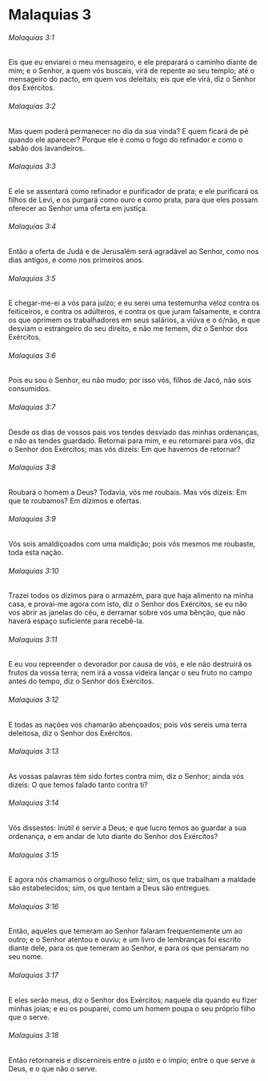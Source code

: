 # Malaquias 3

###### Malaquias 3:1

Eis que eu enviarei o meu mensageiro, e ele preparará o caminho diante de mim; e o Senhor, a quem vós buscais, virá de repente ao seu templo; até o mensageiro do pacto, em quem vos deleitais; eis que ele virá, diz o Senhor dos Exércitos.

###### Malaquias 3:2

Mas quem poderá permanecer no dia da sua vinda? E quem ficará de pé quando ele aparecer? Porque ele é como o fogo do refinador e como o sabão dos lavandeiros.

###### Malaquias 3:3

E ele se assentará como refinador e purificador de prata; e ele purificará os filhos de Levi, e os purgará como ouro e como prata, para que eles possam oferecer ao Senhor uma oferta em justiça.

###### Malaquias 3:4

Então a oferta de Judá e de Jerusalém será agradável ao Senhor, como nos dias antigos, e como nos primeiros anos.

###### Malaquias 3:5

E chegar-me-ei a vós para juízo; e eu serei uma testemunha veloz contra os feiticeiros, e contra os adúlteros, e contra os que juram falsamente, e contra os que oprimem os trabalhadores em seus salários, a viúva e o ó/não, e que desviam o estrangeiro do seu direito, e não me temem, diz o Senhor dos Exércitos.

###### Malaquias 3:6

Pois eu sou o Senhor, eu não mudo; por isso vós, filhos de Jacó, não sois consumidos.

###### Malaquias 3:7

Desde os dias de vossos pais vos tendes desviado das minhas ordenanças, e não as tendes guardado. Retornai para mim, e eu retornarei para vós, diz o Senhor dos Exércitos; mas vós dizeis: Em que havemos de retornar?

###### Malaquias 3:8

Roubará o homem a Deus? Todavia, vós me roubais. Mas vós dizeis: Em que te roubamos? Em dízimos e ofertas.

###### Malaquias 3:9

Vós sois amaldiçoados com uma maldição; pois vós mesmos me roubaste, toda esta nação.

###### Malaquias 3:10

Trazei todos os dízimos para o armazém, para que haja alimento na minha casa, e provai-me agora com isto, diz o Senhor dos Exércitos, se eu não vos abrir as janelas do céu, e derramar sobre vós uma bênção, que não haverá espaço suficiente para recebê-la.

###### Malaquias 3:11

E eu vou repreender o devorador por causa de vós, e ele não destruirá os frutos da vossa terra; nem irá a vossa videira lançar o seu fruto no campo antes do tempo, diz o Senhor dos Exércitos.

###### Malaquias 3:12

E todas as nações vos chamarão abençoados; pois vós sereis uma terra deleitosa, diz o Senhor dos Exércitos.

###### Malaquias 3:13

As vossas palavras têm sido fortes contra mim, diz o Senhor; ainda vós dizeis: O que temos falado tanto contra ti?

###### Malaquias 3:14

Vós dissestes: Inútil é servir a Deus; e que lucro temos ao guardar a sua ordenança, e em andar de luto diante do Senhor dos Exércitos?

###### Malaquias 3:15

E agora nós chamamos o orgulhoso feliz; sim, os que trabalham a maldade são estabelecidos; sim, os que tentam a Deus são entregues.

###### Malaquias 3:16

Então, aqueles que temeram ao Senhor falaram frequentemente um ao outro; e o Senhor atentou e ouviu; e um livro de lembranças foi escrito diante dele, para os que temeram ao Senhor, e para os que pensaram no seu nome.

###### Malaquias 3:17

E eles serão meus, diz o Senhor dos Exércitos; naquele dia quando eu fizer minhas joias; e eu os pouparei, como um homem poupa o seu próprio filho que o serve.

###### Malaquias 3:18

Então retornareis e discernireis entre o justo e o ímpio; entre o que serve a Deus, e o que não o serve.

